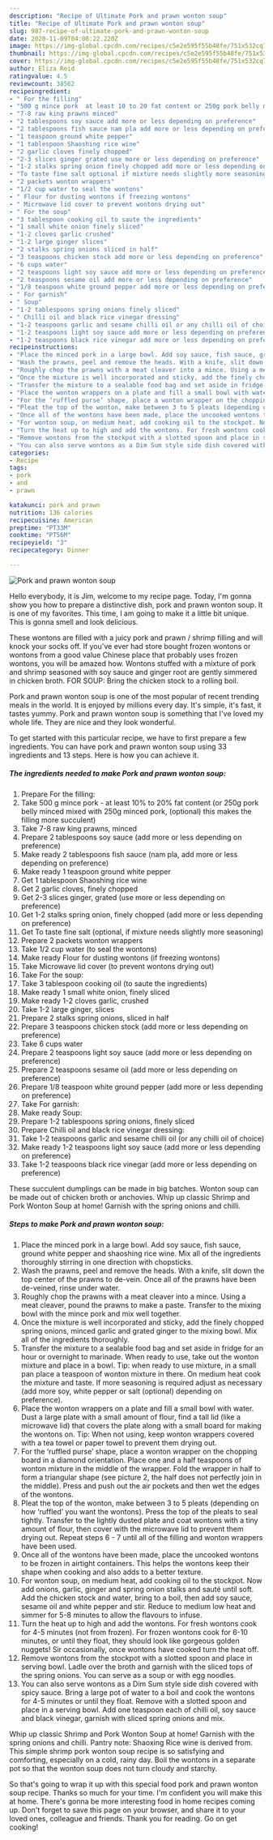 ```yaml
---
description: "Recipe of Ultimate Pork and prawn wonton soup"
title: "Recipe of Ultimate Pork and prawn wonton soup"
slug: 987-recipe-of-ultimate-pork-and-prawn-wonton-soup
date: 2020-11-09T04:08:22.220Z
image: https://img-global.cpcdn.com/recipes/c5e2e595f55b48fe/751x532cq70/pork-and-prawn-wonton-soup-recipe-main-photo.jpg
thumbnail: https://img-global.cpcdn.com/recipes/c5e2e595f55b48fe/751x532cq70/pork-and-prawn-wonton-soup-recipe-main-photo.jpg
cover: https://img-global.cpcdn.com/recipes/c5e2e595f55b48fe/751x532cq70/pork-and-prawn-wonton-soup-recipe-main-photo.jpg
author: Eliza Reid
ratingvalue: 4.5
reviewcount: 38562
recipeingredient:
- " For the filling"
- "500 g mince pork  at least 10 to 20 fat content or 250g pork belly minced mixed with 250g minced pork optional this makes the filling more succulent"
- "7-8 raw king prawns minced"
- "2 tablespoons soy sauce add more or less depending on preference"
- "2 tablespoons fish sauce nam pla add more or less depending on preference"
- "1 teaspoon ground white pepper"
- "1 tablespoon Shaoshing rice wine"
- "2 garlic cloves finely chopped"
- "2-3 slices ginger grated use more or less depending on preference"
- "1-2 stalks spring onion finely chopped add more or less depending on preference"
- "To taste fine salt optional if mixture needs slightly more seasoning"
- "2 packets wonton wrappers"
- "1/2 cup water to seal the wontons"
- " Flour for dusting wontons if freezing wontons"
- " Microwave lid cover to prevent wontons drying out"
- " For the soup"
- "3 tablespoon cooking oil to saute the ingredients"
- "1 small white onion finely sliced"
- "1-2 cloves garlic crushed"
- "1-2 large ginger slices"
- "2 stalks spring onions sliced in half"
- "3 teaspoons chicken stock add more or less depending on preference"
- "6 cups water"
- "2 teaspoons light soy sauce add more or less depending on preference"
- "2 teaspoons sesame oil add more or less depending on preference"
- "1/8 teaspoon white ground pepper add more or less depending on preference"
- " For garnish"
- " Soup"
- "1-2 tablespoons spring onions finely sliced"
- " Chilli oil and black rice vinegar dressing"
- "1-2 teaspoons garlic and sesame chilli oil or any chilli oil of choice"
- "1-2 teaspoons light soy sauce add more or less depending on preference"
- "1-2 teaspoons black rice vinegar add more or less depending on preference"
recipeinstructions:
- "Place the minced pork in a large bowl. Add soy sauce, fish sauce, ground white pepper and shaoshing rice wine. Mix all of the ingredients thoroughly stirring in one direction with chopsticks."
- "Wash the prawns, peel and remove the heads. With a knife, slit down the top center of the prawns to de-vein. Once all of the prawns have been de-veined, rinse under water."
- "Roughly chop the prawns with a meat cleaver into a mince. Using a meat cleaver, pound the prawns to make a paste. Transfer to the mixing bowl with the mince pork and mix well together."
- "Once the mixture is well incorporated and sticky, add the finely chopped spring onions, minced garlic and grated ginger to the mixing bowl. Mix all of the ingredients thoroughly."
- "Transfer the mixture to a sealable food bag and set aside in fridge for an hour or overnight to marinade. When ready to use, take out the wonton mixture and place in a bowl. Tip: when ready to use mixture, in a small pan place a teaspoon of wonton mixture in there. On medium heat cook the mixture and taste. If more seasoning is required adjust as necessary (add more soy, white pepper or salt (optional) depending on preference)."
- "Place the wonton wrappers on a plate and fill a small bowl with water. Dust a large plate with a small amount of flour, find a tall lid (like a microwave lid) that covers the plate along with a small board for making the wontons on. Tip: When not using, keep wonton wrappers covered with a tea towel or paper towel to prevent them drying out."
- "For the ‘ruffled purse’ shape, place a wonton wrapper on the chopping board in a diamond orientation. Place one and a half teaspoons of wonton mixture in the middle of the wrapper. Fold the wrapper in half to form a triangular shape (see picture 2, the half does not perfectly join in the middle). Press and push out the air pockets and then wet the edges of the wontons."
- "Pleat the top of the wonton, make between 3 to 5 pleats (depending on how ‘ruffled’ you want the wontons). Press the top of the pleats to seal tightly. Transfer to the lightly dusted plate and coat wontons with a tiny amount of flour, then cover with the microwave lid to prevent them drying out. Repeat steps 6 - 7 until all of the filling and wonton wrappers have been used."
- "Once all of the wontons have been made, place the uncooked wontons to be frozen in airtight containers. This helps the wontons keep their shape when cooking and also adds to a better texture."
- "For wonton soup, on medium heat, add cooking oil to the stockpot. Now add onions, garlic, ginger and spring onion stalks and sauté until soft. Add the chicken stock and water, bring to a boil, then add soy sauce, sesame oil and white pepper and stir. Reduce to medium low heat and simmer for 5-8 minutes to allow the flavours to infuse."
- "Turn the heat up to high and add the wontons. For fresh wontons cook for 4-5 minutes (not from frozen). For frozen wontons cook for 6-10 minutes, or until they float, they should look like gorgeous golden nuggets! Sir occasionally, once wontons have cooked turn the heat off."
- "Remove wontons from the stockpot with a slotted spoon and place in serving bowl. Ladle over the broth and garnish with the sliced tops of the spring onions. You can serve as a soup or with egg noodles."
- "You can also serve wontons as a Dim Sum style side dish covered with spicy sauce. Bring a large pot of water to a boil and cook the wontons for 4-5 minutes or until they float. Remove with a slotted spoon and place in a serving bowl. Add one teaspoon each of chilli oil, soy sauce and black vinegar, garnish with sliced spring onions and mix."
categories:
- Recipe
tags:
- pork
- and
- prawn

katakunci: pork and prawn 
nutrition: 136 calories
recipecuisine: American
preptime: "PT33M"
cooktime: "PT56M"
recipeyield: "3"
recipecategory: Dinner

---
```



![Pork and prawn wonton soup](https://img-global.cpcdn.com/recipes/c5e2e595f55b48fe/751x532cq70/pork-and-prawn-wonton-soup-recipe-main-photo.jpg)

Hello everybody, it is Jim, welcome to my recipe page. Today, I'm gonna show you how to prepare a distinctive dish, pork and prawn wonton soup. It is one of my favorites. This time, I am going to make it a little bit unique. This is gonna smell and look delicious.

These wontons are filled with a juicy pork and prawn / shrimp filling and will knock your socks off. If you&#39;ve ever had store bought frozen wontons or wontons from a good value Chinese place that probably uses frozen wontons, you will be amazed how. Wontons stuffed with a mixture of pork and shrimp seasoned with soy sauce and ginger root are gently simmered in chicken broth. FOR SOUP: Bring the chicken stock to a rolling boil.

Pork and prawn wonton soup is one of the most popular of recent trending meals in the world. It is enjoyed by millions every day. It's simple, it's fast, it tastes yummy. Pork and prawn wonton soup is something that I've loved my whole life. They are nice and they look wonderful.


To get started with this particular recipe, we have to first prepare a few ingredients. You can have pork and prawn wonton soup using 33 ingredients and 13 steps. Here is how you can achieve it.

<!--inarticleads1-->

##### The ingredients needed to make Pork and prawn wonton soup:

1. Prepare  For the filling:
1. Take 500 g mince pork - at least 10% to 20% fat content (or 250g pork belly minced mixed with 250g minced pork, (optional) this makes the filling more succulent)
1. Take 7-8 raw king prawns, minced
1. Prepare 2 tablespoons soy sauce (add more or less depending on preference)
1. Make ready 2 tablespoons fish sauce (nam pla, add more or less depending on preference)
1. Make ready 1 teaspoon ground white pepper
1. Get 1 tablespoon Shaoshing rice wine
1. Get 2 garlic cloves, finely chopped
1. Get 2-3 slices ginger, grated (use more or less depending on preference)
1. Get 1-2 stalks spring onion, finely chopped (add more or less depending on preference)
1. Get To taste fine salt (optional, if mixture needs slightly more seasoning)
1. Prepare 2 packets wonton wrappers
1. Take 1/2 cup water (to seal the wontons)
1. Make ready  Flour for dusting wontons (if freezing wontons)
1. Take  Microwave lid cover (to prevent wontons drying out)
1. Take  For the soup:
1. Take 3 tablespoon cooking oil (to saute the ingredients)
1. Make ready 1 small white onion, finely sliced
1. Make ready 1-2 cloves garlic, crushed
1. Take 1-2 large ginger, slices
1. Prepare 2 stalks spring onions, sliced in half
1. Prepare 3 teaspoons chicken stock (add more or less depending on preference)
1. Take 6 cups water
1. Prepare 2 teaspoons light soy sauce (add more or less depending on preference)
1. Prepare 2 teaspoons sesame oil (add more or less depending on preference)
1. Prepare 1/8 teaspoon white ground pepper (add more or less depending on preference)
1. Take  For garnish:
1. Make ready  Soup:
1. Prepare 1-2 tablespoons spring onions, finely sliced
1. Prepare  Chilli oil and black rice vinegar dressing:
1. Take 1-2 teaspoons garlic and sesame chilli oil (or any chilli oil of choice)
1. Make ready 1-2 teaspoons light soy sauce (add more or less depending on preference)
1. Take 1-2 teaspoons black rice vinegar (add more or less depending on preference)


These succulent dumplings can be made in big batches. Wonton soup can be made out of chicken broth or anchovies. Whip up classic Shrimp and Pork Wonton Soup at home! Garnish with the spring onions and chilli. 

<!--inarticleads2-->

##### Steps to make Pork and prawn wonton soup:

1. Place the minced pork in a large bowl. Add soy sauce, fish sauce, ground white pepper and shaoshing rice wine. Mix all of the ingredients thoroughly stirring in one direction with chopsticks.
1. Wash the prawns, peel and remove the heads. With a knife, slit down the top center of the prawns to de-vein. Once all of the prawns have been de-veined, rinse under water.
1. Roughly chop the prawns with a meat cleaver into a mince. Using a meat cleaver, pound the prawns to make a paste. Transfer to the mixing bowl with the mince pork and mix well together.
1. Once the mixture is well incorporated and sticky, add the finely chopped spring onions, minced garlic and grated ginger to the mixing bowl. Mix all of the ingredients thoroughly.
1. Transfer the mixture to a sealable food bag and set aside in fridge for an hour or overnight to marinade. When ready to use, take out the wonton mixture and place in a bowl. Tip: when ready to use mixture, in a small pan place a teaspoon of wonton mixture in there. On medium heat cook the mixture and taste. If more seasoning is required adjust as necessary (add more soy, white pepper or salt (optional) depending on preference).
1. Place the wonton wrappers on a plate and fill a small bowl with water. Dust a large plate with a small amount of flour, find a tall lid (like a microwave lid) that covers the plate along with a small board for making the wontons on. Tip: When not using, keep wonton wrappers covered with a tea towel or paper towel to prevent them drying out.
1. For the ‘ruffled purse’ shape, place a wonton wrapper on the chopping board in a diamond orientation. Place one and a half teaspoons of wonton mixture in the middle of the wrapper. Fold the wrapper in half to form a triangular shape (see picture 2, the half does not perfectly join in the middle). Press and push out the air pockets and then wet the edges of the wontons.
1. Pleat the top of the wonton, make between 3 to 5 pleats (depending on how ‘ruffled’ you want the wontons). Press the top of the pleats to seal tightly. Transfer to the lightly dusted plate and coat wontons with a tiny amount of flour, then cover with the microwave lid to prevent them drying out. Repeat steps 6 - 7 until all of the filling and wonton wrappers have been used.
1. Once all of the wontons have been made, place the uncooked wontons to be frozen in airtight containers. This helps the wontons keep their shape when cooking and also adds to a better texture.
1. For wonton soup, on medium heat, add cooking oil to the stockpot. Now add onions, garlic, ginger and spring onion stalks and sauté until soft. Add the chicken stock and water, bring to a boil, then add soy sauce, sesame oil and white pepper and stir. Reduce to medium low heat and simmer for 5-8 minutes to allow the flavours to infuse.
1. Turn the heat up to high and add the wontons. For fresh wontons cook for 4-5 minutes (not from frozen). For frozen wontons cook for 6-10 minutes, or until they float, they should look like gorgeous golden nuggets! Sir occasionally, once wontons have cooked turn the heat off.
1. Remove wontons from the stockpot with a slotted spoon and place in serving bowl. Ladle over the broth and garnish with the sliced tops of the spring onions. You can serve as a soup or with egg noodles.
1. You can also serve wontons as a Dim Sum style side dish covered with spicy sauce. Bring a large pot of water to a boil and cook the wontons for 4-5 minutes or until they float. Remove with a slotted spoon and place in a serving bowl. Add one teaspoon each of chilli oil, soy sauce and black vinegar, garnish with sliced spring onions and mix.


Whip up classic Shrimp and Pork Wonton Soup at home! Garnish with the spring onions and chilli. Pantry note: Shaoxing Rice wine is derived from. This simple shrimp pork wonton soup recipe is so satisfying and comforting, especially on a cold, rainy day. Boil the wontons in a separate pot so that the wonton soup does not turn cloudy and starchy. 

So that's going to wrap it up with this special food pork and prawn wonton soup recipe. Thanks so much for your time. I'm confident you will make this at home. There's gonna be more interesting food in home recipes coming up. Don't forget to save this page on your browser, and share it to your loved ones, colleague and friends. Thank you for reading. Go on get cooking!
